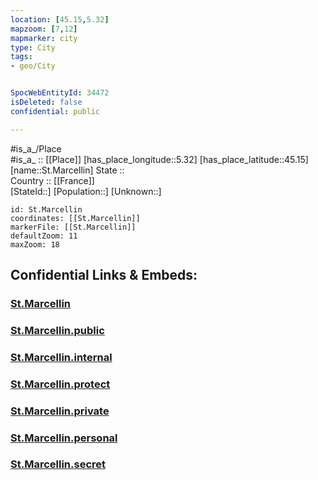 ```yaml
---
location: [45.15,5.32] 
mapzoom: [7,12] 
mapmarker: city 
type: City
tags:
- geo/City


SpocWebEntityId: 34472
isDeleted: false
confidential: public

---
```

#is_a_/Place  
#is_a_ :: [[Place]] 
[has_place_longitude::5.32] 
[has_place_latitude::45.15] 
[name::St.Marcellin] 
State ::  
Country :: [[France]]  
[StateId::] 
[Population::] 
[Unknown::] 


```leaflet
id: St.Marcellin
coordinates: [[St.Marcellin]] 
markerFile: [[St.Marcellin]] 
defaultZoom: 11 
maxZoom: 18
```


## Confidential Links & Embeds: 

### [St.Marcellin](/_Standards/Earth/Continent/Europe/Europe~West/France/regions~France/Auvergne-Rhône-Alpes/departments~Auvergne-Rhône-Alpes/Isère/communes~Isère/Grenoble/cities~Grenoble/St.Marcellin.md) 

### [St.Marcellin.public](/_public/Earth/Continent/Europe/Europe~West/France/regions~France/Auvergne-Rhône-Alpes/departments~Auvergne-Rhône-Alpes/Isère/communes~Isère/Grenoble/cities~Grenoble/St.Marcellin.public.md) 

### [St.Marcellin.internal](/_internal/Earth/Continent/Europe/Europe~West/France/regions~France/Auvergne-Rhône-Alpes/departments~Auvergne-Rhône-Alpes/Isère/communes~Isère/Grenoble/cities~Grenoble/St.Marcellin.internal.md) 

### [St.Marcellin.protect](/_protect/Earth/Continent/Europe/Europe~West/France/regions~France/Auvergne-Rhône-Alpes/departments~Auvergne-Rhône-Alpes/Isère/communes~Isère/Grenoble/cities~Grenoble/St.Marcellin.protect.md) 

### [St.Marcellin.private](/_private/Earth/Continent/Europe/Europe~West/France/regions~France/Auvergne-Rhône-Alpes/departments~Auvergne-Rhône-Alpes/Isère/communes~Isère/Grenoble/cities~Grenoble/St.Marcellin.private.md) 

### [St.Marcellin.personal](/_personal/Earth/Continent/Europe/Europe~West/France/regions~France/Auvergne-Rhône-Alpes/departments~Auvergne-Rhône-Alpes/Isère/communes~Isère/Grenoble/cities~Grenoble/St.Marcellin.personal.md) 

### [St.Marcellin.secret](/_secret/Earth/Continent/Europe/Europe~West/France/regions~France/Auvergne-Rhône-Alpes/departments~Auvergne-Rhône-Alpes/Isère/communes~Isère/Grenoble/cities~Grenoble/St.Marcellin.secret.md)

